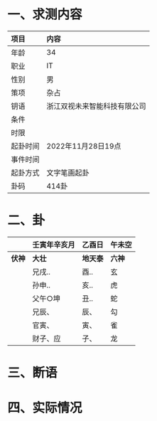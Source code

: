 # 一、求测内容
|项目|内容|
|:-|:-|
|年龄|34|
|职业|IT|
|性别|男|
|策项|杂占|
|钥语|浙江双视未来智能科技有限公司|
|条件||
|时限||
|起卦时间|2022年11月28日19点|
|事件时间||
|起卦方式|文字笔画起卦|
|卦码|414卦|

# 二、卦
||壬寅年辛亥月|乙酉日|午未空|
|:-|:-|:-|:-|
|**伏神**|**大壮**|**地天泰**|**六神**|
||兄戌..|酉..|玄|
||孙申..|亥..|虎|
||父午○坤|丑..|蛇|
||兄辰、|辰、|勾|
||官寅、|寅、|雀|
||财子、应|子、|龙|


# 三、断语

# 四、实际情况